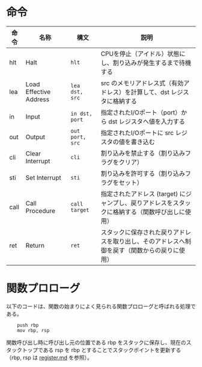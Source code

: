 # 命令

| 命令 | 名称 | 構文 | 説明 |
|------|------|------|------|
| hlt | Halt                  | `hlt`          | CPUを停止（アイドル）状態にし、割り込みが発生するまで待機する |
| lea | Load Effective Address | `lea dst, src` | src のメモリアドレス式（有効アドレス）を計算して、dst レジスタに格納する |
| in  | Input                 | `in dst, port` | 指定されたI/Oポート（port）から dst レジスタへ値を入力する |
| out | Output                | `out port, src`| 指定されたI/Oポートに src レジスタの値を書き込む |
| cli | Clear Interrupt       | `cli`          | 割り込みを禁止する（割り込みフラグをクリア）|
| sti | Set Interrupt         | `sti`          | 割り込みを許可する（割り込みフラグをセット）|
| call| Call Procedure        | `call target`  | 指定されたアドレス (target) にジャンプし、戻りアドレスをスタックに格納する（関数呼び出しに使用）|
| ret | Return                | `ret`          | スタックに保存された戻りアドレスを取り出し、そのアドレスへ制御を戻す（関数からの戻りに使用）|

# 関数プロローグ

以下のコードは、関数の始まりによく見られる関数プロローグと呼ばれる処理である。

```assembly
    push rbp
    mov rbp, rsp
```

関数呼び出し時に呼び出し元の位置である rbp をスタックに保存し、現在のスタックトップである rsp を rbp とすることでスタックポイントを更新する（rbp, rsp は [register.md](./register.md) を参照）。
